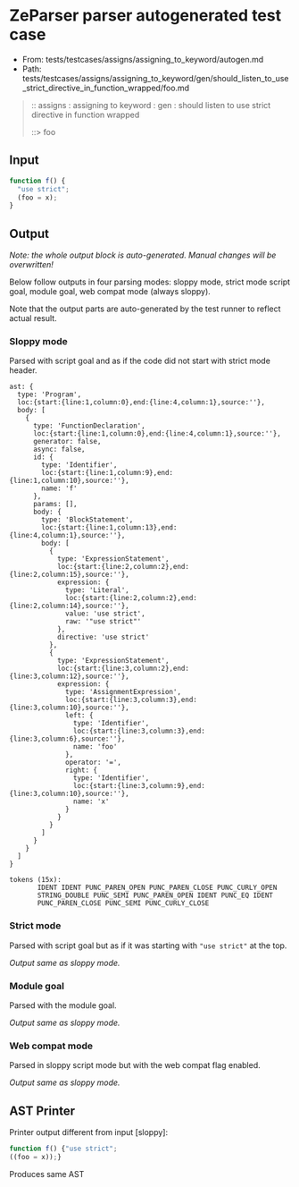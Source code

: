 # ZeParser parser autogenerated test case

- From: tests/testcases/assigns/assigning_to_keyword/autogen.md
- Path: tests/testcases/assigns/assigning_to_keyword/gen/should_listen_to_use_strict_directive_in_function_wrapped/foo.md

> :: assigns : assigning to keyword : gen : should listen to use strict directive in function wrapped
>
> ::> foo

## Input


`````js
function f() {
  "use strict";
  (foo = x);
}
`````

## Output

_Note: the whole output block is auto-generated. Manual changes will be overwritten!_

Below follow outputs in four parsing modes: sloppy mode, strict mode script goal, module goal, web compat mode (always sloppy).

Note that the output parts are auto-generated by the test runner to reflect actual result.

### Sloppy mode

Parsed with script goal and as if the code did not start with strict mode header.

`````
ast: {
  type: 'Program',
  loc:{start:{line:1,column:0},end:{line:4,column:1},source:''},
  body: [
    {
      type: 'FunctionDeclaration',
      loc:{start:{line:1,column:0},end:{line:4,column:1},source:''},
      generator: false,
      async: false,
      id: {
        type: 'Identifier',
        loc:{start:{line:1,column:9},end:{line:1,column:10},source:''},
        name: 'f'
      },
      params: [],
      body: {
        type: 'BlockStatement',
        loc:{start:{line:1,column:13},end:{line:4,column:1},source:''},
        body: [
          {
            type: 'ExpressionStatement',
            loc:{start:{line:2,column:2},end:{line:2,column:15},source:''},
            expression: {
              type: 'Literal',
              loc:{start:{line:2,column:2},end:{line:2,column:14},source:''},
              value: 'use strict',
              raw: '"use strict"'
            },
            directive: 'use strict'
          },
          {
            type: 'ExpressionStatement',
            loc:{start:{line:3,column:2},end:{line:3,column:12},source:''},
            expression: {
              type: 'AssignmentExpression',
              loc:{start:{line:3,column:3},end:{line:3,column:10},source:''},
              left: {
                type: 'Identifier',
                loc:{start:{line:3,column:3},end:{line:3,column:6},source:''},
                name: 'foo'
              },
              operator: '=',
              right: {
                type: 'Identifier',
                loc:{start:{line:3,column:9},end:{line:3,column:10},source:''},
                name: 'x'
              }
            }
          }
        ]
      }
    }
  ]
}

tokens (15x):
       IDENT IDENT PUNC_PAREN_OPEN PUNC_PAREN_CLOSE PUNC_CURLY_OPEN
       STRING_DOUBLE PUNC_SEMI PUNC_PAREN_OPEN IDENT PUNC_EQ IDENT
       PUNC_PAREN_CLOSE PUNC_SEMI PUNC_CURLY_CLOSE
`````

### Strict mode

Parsed with script goal but as if it was starting with `"use strict"` at the top.

_Output same as sloppy mode._

### Module goal

Parsed with the module goal.

_Output same as sloppy mode._

### Web compat mode

Parsed in sloppy script mode but with the web compat flag enabled.

_Output same as sloppy mode._

## AST Printer

Printer output different from input [sloppy]:

````js
function f() {"use strict";
((foo = x));}
````

Produces same AST
